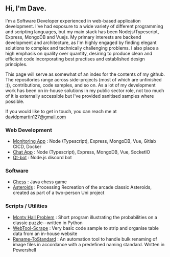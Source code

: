 ## Hi, I'm Dave.

I'm a Software Developer experienced in web-based application development. I've had exposure to a wide variety of different programming and scripting languages, but my main stack has been Nodejs/Typescript, Express, MongoDB and Vuejs. My primary interests are backend development and architecture, as I'm highly engaged by finding elegant solutions to complex and technically challenging problems. I also place a high emphasis on quality over quantity, desiring to produce clean and efficient code incorporating best practises and established design principles.

This page will serve as somewhat of an index for the contents of my github. The repositories range across side-projects (most of which are unfinished :)), contributions, code samples, and so on. As a lot of my development work has been on in-house solutions in my public sector role, not too much of it is externally accessible but I've provided sanitised samples where possible.

If you would like to get in touch, you can reach me at davidpmartin127@gmail.com


### Web Development
* [Monitoring App](https://github.com/davidpmartin/sitemonitoring) : Node (Typescript), Express, MongoDB, Vue, Gitlab CICD, Docker
* [Chat App](https://github.com/davidpmartin/chat-app) : Node (Typescript), Express, MongoDB, Vue, SocketIO
* [Qt-bot](https://github.com/davidpmartin/qt-bot) : Node.js discord bot

### Software
* [Chess](https://github.com/davidpmartin/chess) : Java chess game
* [Asteroids](https://github.com/davidpmartin/asteroids) : Processing Recreation of the arcade classic Asteroids, created as part of a two-person Uni project

### Scripts / Utilities
* [Monty Hall Problem](https://github.com/davidpmartin/monty-hall-problem) : Short program illustrating the probabilities on a classic puzzle--written in Python
* [WebTool-Scrape](https://github.com/davidpmartin/webtool-scrape) : Very basic code sample to strip and organise table data from an in-house website
* [Rename-ToStandard](https://github.com/davidpmartin/rename-to-standard) : An automation tool to handle bulk renaming of image files in accordance with a predefined naming standard. Written in Powershell
